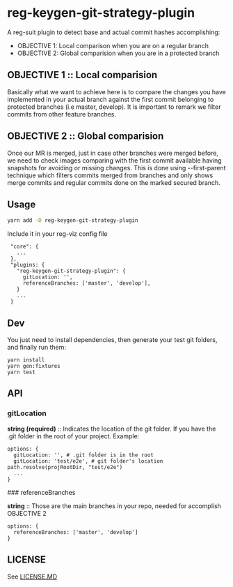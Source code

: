 # reg-keygen-git-strategy-plugin

A reg-suit plugin to detect base and actual commit hashes accomplishing:

- OBJECTIVE 1: Local comparison when you are on a regular branch
- OBJECTIVE 2: Global comparision when you are in a protected branch

## OBJECTIVE 1 :: Local comparision

Basically what we want to achieve here is to compare the changes you have implemented in your actual branch against the first commit belonging to protected branches (i.e master, develop). It is important to remark we filter commits from other feature branches.

## OBJECTIVE 2 :: Global comparision

Once our MR is merged, just in case other branches were merged before, we need to check images comparing with the first commit available having snapshots for avoiding or missing changes. This is done using --first-parent technique which filters commits merged from branches and only shows merge commits and regular commits done on the marked secured branch.

## Usage

```sh
yarn add -D reg-keygen-git-strategy-plugin
```

Include it in your reg-viz config file

```
 "core": {
   ...
 },
 "plugins: {
   "reg-keygen-git-strategy-plugin": {
     gitLocation: '',
     referenceBranches: ['master', 'develop'],
   }
   ...
 }
```

## Dev

You just need to install dependencies, then generate your test git folders, and finally run them:

```
yarn install
yarn gen:fixtures
yarn test
```

## API

### gitLocation

**string (required)** :: Indicates the location of the git folder. If you have the .git folder in the root of your project. Example:

```
options: {
  gitLocation: '', # .git folder is in the root
  gitLocation: 'test/e2e', # git folder's location path.resolve(projRootDir, "test/e2e")
  ...
}
```

### referenceBranches

**string[](required)** :: Those are the main branches in your repo, needed for accomplish OBJECTIVE 2

```
options: {
  referenceBranches: ['master', 'develop']
}
```

## LICENSE

See [LICENSE.MD](/LICENSE.md)
